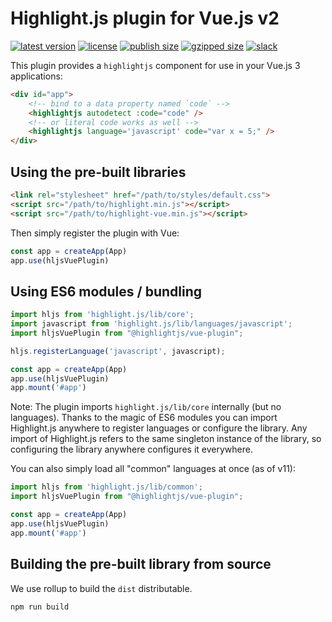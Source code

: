 # Highlight.js plugin for Vue.js v2

[![latest version](https://badgen.net/npm/v/@highlightjs/vue-plugin?label=latest)](https://www.npmjs.com/package/@highlightjs/vue-plugin)
[![license](https://badgen.net/github/license/highlightjs/vue-plugin?color=cyan)](https://github.com/highlightjs/vue-plugin/blob/main/LICENSE)
[![publish size](https://badgen.net/packagephobia/publish/@highlightjs/vue-plugin?label=size)](https://packagephobia.com/result?p=@highlightjs/vue-plugin)
[![gzipped size](https://badgen.net/bundlephobia/minzip/@highlightjs/vue-plugin?label=gzipped)](https://bundlephobia.com/result?p=@highlightjs/vue-plugin)
[![slack](https://badgen.net/badge/icon/slack?icon=slack&label&color=pink)](https://join.slack.com/t/highlightjs/shared_invite/zt-mj0utgqp-TNFf4VQICnDnPg4zMHChFw)


This plugin provides a `highlightjs` component for use in your Vue.js 3 applications:

```html
<div id="app">
    <!-- bind to a data property named `code` -->
    <highlightjs autodetect :code="code" />
    <!-- or literal code works as well -->
    <highlightjs language='javascript' code="var x = 5;" />
</div>
```

## Using the pre-built libraries

```html
<link rel="stylesheet" href="/path/to/styles/default.css">
<script src="/path/to/highlight.min.js"></script>
<script src="/path/to/highlight-vue.min.js"></script>
```

Then simply register the plugin with Vue:

```js
const app = createApp(App)
app.use(hljsVuePlugin)
```


## Using ES6 modules / bundling

```js
import hljs from 'highlight.js/lib/core';
import javascript from 'highlight.js/lib/languages/javascript';
import hljsVuePlugin from "@highlightjs/vue-plugin";

hljs.registerLanguage('javascript', javascript);

const app = createApp(App)
app.use(hljsVuePlugin)
app.mount('#app')
```

Note: The plugin imports `highlight.js/lib/core` internally (but no languages).  Thanks to the magic of ES6 modules you can import Highlight.js anywhere to register languages or configure the library.  Any import of Highlight.js refers to the same singleton instance of the library, so configuring the library anywhere configures it everywhere.

You can also simply load all "common" languages at once (as of v11):

```js
import hljs from 'highlight.js/lib/common';
import hljsVuePlugin from "@highlightjs/vue-plugin";

const app = createApp(App)
app.use(hljsVuePlugin)
app.mount('#app')
```

## Building the pre-built library from source

We use rollup to build the `dist` distributable.

```
npm run build
```
